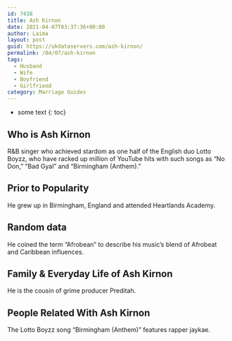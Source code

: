 ```yaml
---
id: 7438
title: Ash Kirnon
date: 2021-04-07T03:37:36+00:00
author: Laima
layout: post
guid: https://ukdataservers.com/ash-kirnon/
permalink: /04/07/ash-kirnon
tags:
  - Husband
  - Wife
  - Boyfriend
  - Girlfriend
category: Marriage Guides
---
```


* some text
{: toc}


## Who is Ash Kirnon
                  
                  
                  
R&B singer who achieved stardom as one half of the English duo Lotto Boyzz, who have racked up million of YouTube hits with such songs as &#8220;No Don,&#8221; &#8220;Bad Gyal&#8221; and &#8220;Birmingham (Anthem).&#8221;
                  
              
            
              
            
                
                
                
## Prior to Popularity
                  
                  
                  
He grew up in Birmingham, England and attended Heartlands Academy.
                  
              
            
              
            
                
                
                
## Random data
                  
                  
                  
He coined the term &#8220;Afrobean&#8221; to describe his music&#8217;s blend of Afrobeat and Caribbean influences. 
                  
              
            
              
            
                
                
                
## Family & Everyday Life of Ash Kirnon
                  
                  
                  
He is the cousin of grime producer Preditah.
                  
              
            
              
            
                
                
                
## People Related With Ash Kirnon
                  
                  
                  
The Lotto Boyzz song &#8220;Birmingham (Anthem)&#8221; features rapper jaykae.
                  
              
            
              
            
                
              
            
              
              
            
            
              
            
          
          
          